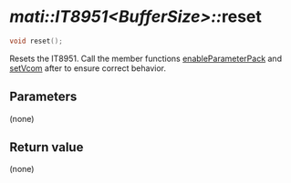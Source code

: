 # _mati::IT8951\<BufferSize\>::_**reset**

```cpp
void reset();
```

Resets the IT8951. Call the member functions [enableParameterPack](enableParameterPack.md) and [setVcom](setVcom.md) after to ensure correct behavior.

## Parameters

(none)

## Return value

(none)